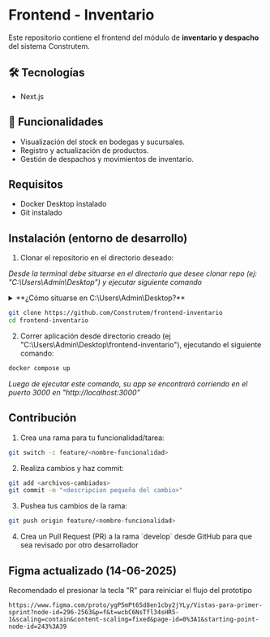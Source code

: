 # Frontend - Inventario

Este repositorio contiene el frontend del módulo de **inventario y despacho** del sistema Construtem.

## 🛠️ Tecnologías
- Next.js
  
## 🚀 Funcionalidades
- Visualización del stock en bodegas y sucursales.
- Registro y actualización de productos.
- Gestión de despachos y movimientos de inventario.

## Requisitos

- Docker Desktop instalado
- Git instalado  

## Instalación (entorno de desarrollo)

1. Clonar el repositorio en el directorio deseado:

*Desde la terminal debe situarse en el directorio que desee clonar repo (ej: "C:\Users\Admin\Desktop") y ejecutar siguiente comando*

<details>

<summary>**¿Cómo situarse en C:\Users\Admin\Desktop?**</summary>

1. Abrir terminal (Ya sea powershell, cmd, git bash, etc)
2. Te encontrarás situado en C:\Users\Admin o algo así
3. Debes ejecutar el comando
```bash
cd .\Desktop\
```
*Cualquier consulta escribirme a wsp +56979828311*
</details>

```bash
git clone https://github.com/Construtem/frontend-inventario
cd frontend-inventario
```
2. Correr aplicación desde directorio creado (ej "C:\Users\Admin\Desktop\frontend-inventario"),
ejecutando el siguiente comando:
```bash
docker compose up
```
*Luego de ejecutar este comando, su app se encontrará corriendo en el puerto 3000 en "http://localhost:3000"*

## Contribución

1. Crea una rama para tu funcionalidad/tarea:

```bash
git switch -c feature/<nombre-funcionalidad>
```

2. Realiza cambios y haz commit:

```bash
git add <archivos-cambiados>
git commit -m "<descripcion pequeña del cambio>"
```

3. Pushea tus cambios de la rama:

```bash
git push origin feature/<nombre-funcionalidad> 
```

4. Crea un Pull Request (PR) a la rama ´develop´ desde GitHub para que sea revisado por otro desarrollador
   
## Figma actualizado (14-06-2025)

Recomendado el presionar la tecla "R" para reiniciar el flujo del prototipo

```
https://www.figma.com/proto/ygP5mPt65d8en1cby2jYLy/Vistas-para-primer-sprint?node-id=296-2563&p=f&t=wcbC6NsTfl34sHR5-1&scaling=contain&content-scaling=fixed&page-id=0%3A1&starting-point-node-id=243%3A39
```
